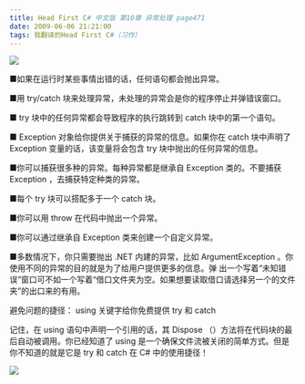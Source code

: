 ```yaml
---
title: Head First C# 中文版 第10章 异常处理 page471
date: 2009-06-06 21:21:00
tags: 我翻译的Head First C#（习作）
---
```

![](https://p-blog.csdn.net/images/p_blog_csdn_net/cuipengfei1/EntryImages/20090606/2009-06-06_20-56-30.jpg)

■如果在运行时某些事情出错的话，任何语句都会抛出异常。

  

■用  try/catch  块来处理异常，未处理的异常会是你的程序停止并弹错误窗口。

  

■  try  块中的任何异常都会导致程序的执行跳转到  catch  块中的第一个语句。

  

■  Exception  对象给你提供关于捕获的异常的信息。如果你在  catch  块中声明了  Exception  变量的话，该变量将会包含
try  块中抛出的任何异常的信息。

  

■你可以捕获很多种的异常。每种异常都是继承自  Exception  类的。不要捕获  Exception  ，去捕获特定种类的异常。

  

■每个  try  块可以搭配多于一个  catch  块。

  

■你可以用  throw  在代码中抛出一个异常。

  

■你可以通过继承自  Exception  类来创建一个自定义异常。

  

■多数情况下，你只需要抛出  .NET  内建的异常，比如  ArgumentException  。你使用不同的异常的目的就是为了给用户提供更多的信息。弹
出一个写着“未知错误”窗口可不如一个写着“借口文件夹为空。如果想要读取借口请选择另一个的文件夹”的出口来的有用。

  

避免问题的捷径：  using  关键字给你免费提供  try  和  catch

  

记住，在  using  语句中声明一个引用的话，其  Dispose  （）方法将在代码块的最后自动被调用。你已经知道了  using
是一个确保文件流被关闭的简单方式。但是你不知道的就是它是  try  和  catch  在  C#  中的使用捷径！

  

![](https://p-blog.csdn.net/images/p_blog_csdn_net/cuipengfei1/EntryImages/20090606/2009-06-06_21-12-47.jpg)



